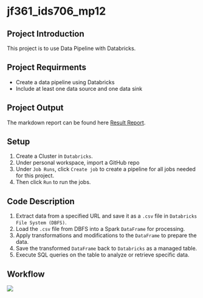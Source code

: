 # jf361_ids706_mp12

## Project Introduction
This project is to use Data Pipeline with Databricks.

## Project Requirments
- Create a data pipeline using Databricks
- Include at least one data source and one data sink

## Project Output
The markdown report can be found here [Result Report](./result_report.md).

## Setup
1. Create a Cluster in `Databricks`.
2. Under personal workspace, import a GitHub repo
3. Under `Job Runs`, click `Create job` to create a pipeline for all jobs needed for this project.
4. Then click `Run` to run the jobs.

## Code Description
1. Extract data from a specified URL and save it as a `.csv` file in `Databricks File System (DBFS)`.
2. Load the `.csv` file from DBFS into a Spark `DataFrame` for processing.
3. Apply transformations and modifications to the `DataFrame` to prepare the data.
4. Save the transformed `DataFrame` back to `Databricks` as a managed table.
5. Execute SQL queries on the table to analyze or retrieve specific data.


## Workflow
<p>
    <img src="screenshots/workflow.png" />
</p>